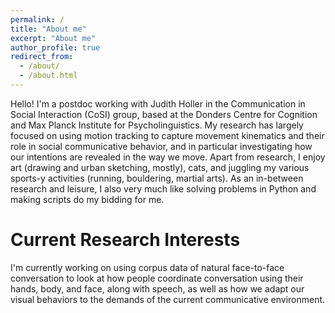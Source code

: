 ```yaml
---
permalink: /
title: "About me"
excerpt: "About me"
author_profile: true
redirect_from: 
  - /about/
  - /about.html
---
```


Hello! I'm a postdoc working with Judith Holler in the Communication in Social Interaction (CoSI) group, based at the Donders Centre for Cognition and Max Planck Institute for Psycholinguistics. My research has largely focused on using motion tracking to capture movement kinematics and their role in social communicative behavior, and in particular investigating how our intentions are revealed in the way we move.
Apart from research, I enjoy art (drawing and urban sketching, mostly), cats, and juggling my various sports-y activities (running, bouldering, martial arts).
As an in-between research and leisure, I also very much like solving problems in Python and making scripts do my bidding for me.

Current Research Interests
======
I'm currently working on using corpus data of natural face-to-face conversation to look at how people coordinate conversation using their hands, body, and face, along with speech, as well as how we adapt our visual behaviors to the demands of the current communicative environment.

